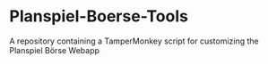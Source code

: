 # Planspiel-Boerse-Tools
A repository containing a TamperMonkey script for customizing the Planspiel Börse Webapp
